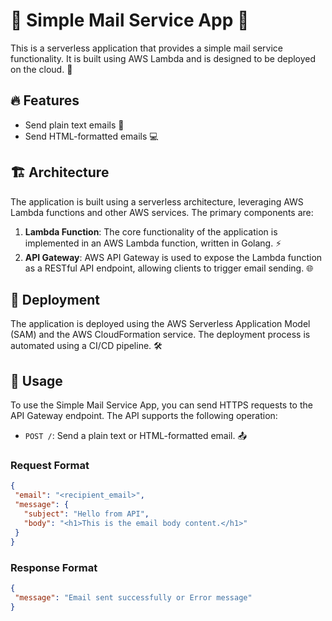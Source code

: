 # 📧 Simple Mail Service App 📧

This is a serverless application that provides a simple mail service functionality. It is built using AWS Lambda and is designed to be deployed on the cloud. 🚀

## 🔥 Features

- Send plain text emails 📃
- Send HTML-formatted emails 💻

## 🏗️ Architecture

The application is built using a serverless architecture, leveraging AWS Lambda functions and other AWS services. The primary components are:

1. **Lambda Function**: The core functionality of the application is implemented in an AWS Lambda function, written in Golang. ⚡
2. **API Gateway**: AWS API Gateway is used to expose the Lambda function as a RESTful API endpoint, allowing clients to trigger email sending. 🌐

## 🚀 Deployment

The application is deployed using the AWS Serverless Application Model (SAM) and the AWS CloudFormation service. The deployment process is automated using a CI/CD pipeline. 🛠️

## 🎯 Usage

To use the Simple Mail Service App, you can send HTTPS requests to the API Gateway endpoint. The API supports the following operation:

- `POST /`: Send a plain text or HTML-formatted email. 📤

### Request Format
```json
{
 "email": "<recipient_email>",
 "message": {
   "subject": "Hello from API",
   "body": "<h1>This is the email body content.</h1>"
 }
}
```

### Response Format
```json
{
 "message": "Email sent successfully or Error message"
}
